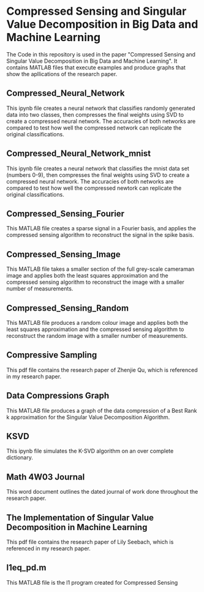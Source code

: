 # Compressed Sensing and Singular Value Decomposition in Big Data and Machine Learning
The Code in this repository is used in the paper "Compressed Sensing and Singular Value Decomposition in Big Data and Machine Learning". It contains MATLAB files that execute examples and produce graphs that show the apllications of the research paper.

## Compressed_Neural_Network
This ipynb file creates a neural network that classifies randomly generated data into two classes, then compresses the final weights using SVD to create a compressed neural network. The accuracies of both networks are compared to test how well the compressed network can replicate the original classifications.

## Compressed_Neural_Network_mnist
This ipynb file creates a neural network that classifies the mnist data set (numbers 0-9), then compresses the final weights using SVD to create a compressed neural network. The accuracies of both networks are compared to test how well the compressed newtork can replicate the original classifications.

## Compressed_Sensing_Fourier
This MATLAB file creates a sparse signal in a Fourier basis, and applies the compressed sensing algorithm to reconstruct the signal in the spike basis.

## Compressed_Sensing_Image
This MATLAB file takes a smaller section of the full grey-scale cameraman image and applies both the least squares approximation and the compressed sensing algorithm to reconstruct the image with a smaller number of measurements.

## Compressed_Sensing_Random
This MATLAB file produces a random colour image and applies both the least squares approximation and the compressed sensing algorithm to reconstruct the random image with a smaller number of measurements.

## Compressive Sampling
This pdf file contains the research paper of Zhenjie Qu, which is referenced in my research paper.

## Data Compressions Graph
This MATLAB file produces a graph of the data compression of a Best Rank k approximation for the Singular Value Decomposition Algorithm.

## KSVD
This ipynb file simulates the K-SVD algorithm on an over complete dictionary.

## Math 4W03 Journal
This word document outlines the dated journal of work done throughout the research paper.

## The Implementation of Singular Value Decomposition in Machine Learning
This pdf file contains the research paper of Lily Seebach, which is referenced in my research paper.

## l1eq_pd.m
This MATLAB file is the l1 program created for Compressed Sensing
